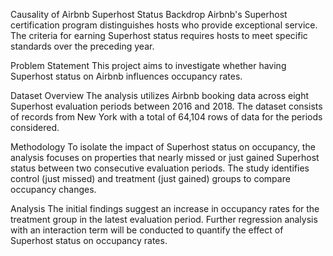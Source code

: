 Causality of Airbnb Superhost Status
Backdrop
Airbnb's Superhost certification program distinguishes hosts who provide exceptional service. The criteria for earning Superhost status requires hosts to meet specific standards over the preceding year.

Problem Statement
This project aims to investigate whether having Superhost status on Airbnb influences occupancy rates.

Dataset Overview
The analysis utilizes Airbnb booking data across eight Superhost evaluation periods between 2016 and 2018. The dataset consists of records from New York with a total of 64,104 rows of data for the periods considered.

Methodology
To isolate the impact of Superhost status on occupancy, the analysis focuses on properties that nearly missed or just gained Superhost status between two consecutive evaluation periods. The study identifies control (just missed) and treatment (just gained) groups to compare occupancy changes.

Analysis
The initial findings suggest an increase in occupancy rates for the treatment group in the latest evaluation period. Further regression analysis with an interaction term will be conducted to quantify the effect of Superhost status on occupancy rates.


